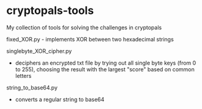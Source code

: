 # cryptopals-tools
My collection of tools for solving the challenges in cryptopals

fixed_XOR.py - implements XOR between two hexadecimal strings

singlebyte_XOR_cipher.py
- deciphers an encrypted txt file by trying out all single byte keys (from 0 to 255), choosing the result with the largest "score" based on common letters

string_to_base64.py
- converts a regular string to base64
